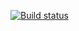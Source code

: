 [![Build status](https://ci.appveyor.com/api/projects/status/cpai9rd51myaeq4p?svg=true)](https://ci.appveyor.com/project/Denwin22/sqlreplan)
